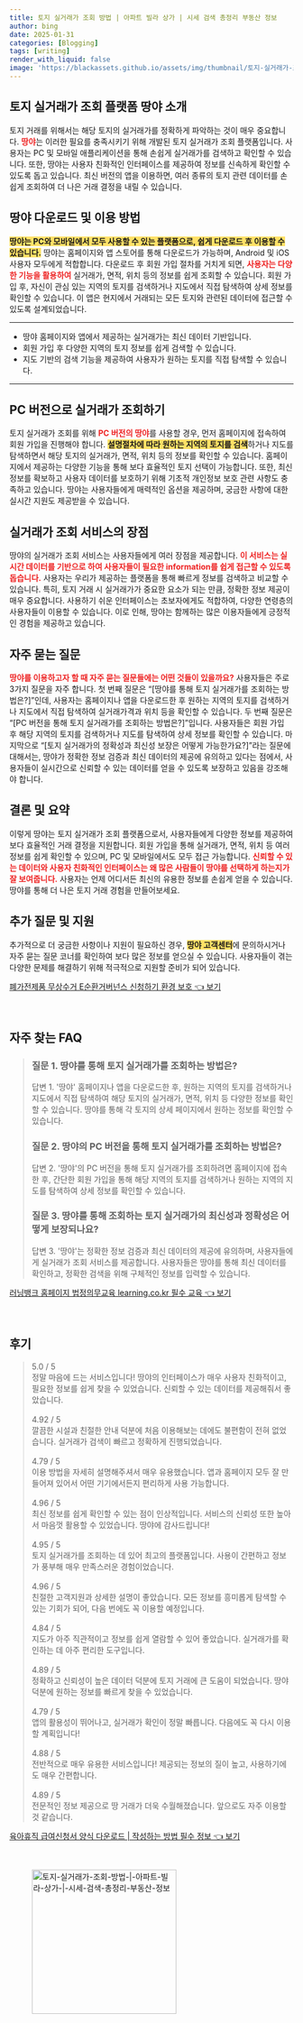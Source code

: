 ```yaml
---
title: 토지 실거래가 조회 방법 | 아파트 빌라 상가 | 시세 검색 총정리 부동산 정보
author: bing
date: 2025-01-31
categories: [Blogging]
tags: [writing]
render_with_liquid: false
image: 'https://blackassets.github.io/assets/img/thumbnail/토지-실거래가-조회-방법-|-아파트-빌라-상가-|-시세-검색-총정리-부동산-정보.webp'
---
```



<h2 id='토지 실거래가 조회 플랫폼 땅야 소개'>토지 실거래가 조회 플랫폼 땅야 소개</h2>

<p>토지 거래를 위해서는 해당 토지의 실거래가를 정확하게 파악하는 것이 매우 중요합니다. <b><span style="color: #ee2323;">땅야</span></b>는 이러한 필요를 충족시키기 위해 개발된 토지 실거래가 조회 플랫폼입니다. 사용자는 PC 및 모바일 애플리케이션을 통해 손쉽게 실거래가를 검색하고 확인할 수 있습니다. 또한, 땅야는 사용자 친화적인 인터페이스를 제공하여 정보를 신속하게 확인할 수 있도록 돕고 있습니다. 최신 버전의 앱을 이용하면, 여러 종류의 토지 관련 데이터를 손쉽게 조회하여 더 나은 거래 결정을 내릴 수 있습니다.</p>

<h2 id='땅야 다운로드 및 이용 방법'>땅야 다운로드 및 이용 방법</h2>

<p><b><span style="background-color: #ffe066;">땅야는 PC와 모바일에서 모두 사용할 수 있는 플랫폼으로, 쉽게 다운로드 후 이용할 수 있습니다.</span></b> 땅야는 홈페이지와 앱 스토어를 통해 다운로드가 가능하며, Android 및 iOS 사용자 모두에게 적합합니다. 다운로드 후 회원 가입 절차를 거치게 되면, <b><span style="color: #ee2323;">사용자는 다양한 기능을 활용하여</span></b> 실거래가, 면적, 위치 등의 정보를 쉽게 조회할 수 있습니다. 회원 가입 후, 자신이 관심 있는 지역의 토지를 검색하거나 지도에서 직접 탐색하여 상세 정보를 확인할 수 있습니다. 이 앱은 현지에서 거래되는 모든 토지와 관련된 데이터에 접근할 수 있도록 설계되었습니다.</p>

<hr />

<ul>
    <li>땅야 홈페이지와 앱에서 제공하는 실거래가는 최신 데이터 기반입니다.</li>
    <li>회원 가입 후 다양한 지역의 토지 정보를 쉽게 검색할 수 있습니다.</li>
    <li>지도 기반의 검색 기능을 제공하여 사용자가 원하는 토지를 직접 탐색할 수 있습니다.</li>
</ul>

<hr />

<h2 id='PC 버전으로 실거래가 조회하기'>PC 버전으로 실거래가 조회하기</h2>

<p>토지 실거래가 조회를 위해 <b><span style="color: #ee2323;">PC 버전의 땅야</span></b>를 사용할 경우, 먼저 홈페이지에 접속하여 회원 가입을 진행해야 합니다. <b><span style="background-color: #ffe066;">설명절차에 따라 원하는 지역의 토지를 검색</span></b>하거나 지도를 탐색하면서 해당 토지의 실거래가, 면적, 위치 등의 정보를 확인할 수 있습니다. 홈페이지에서 제공하는 다양한 기능을 통해 보다 효율적인 토지 선택이 가능합니다. 또한, 최신 정보를 확보하고 사용자 데이터를 보호하기 위해 기초적 개인정보 보호 관련 사항도 충족하고 있습니다. 땅야는 사용자들에게 매력적인 옵션을 제공하며, 궁금한 사항에 대한 실시간 지원도 제공받을 수 있습니다.</p>

<h2 id='실거래가 조회 서비스의 장점'>실거래가 조회 서비스의 장점</h2>

<p>땅야의 실거래가 조회 서비스는 사용자들에게 여러 장점을 제공합니다. <b><span style="color: #ee2323;">이 서비스는 실시간 데이터를 기반으로 하여 사용자들이 필요한 information를 쉽게 접근할 수 있도록 돕습니다.</span></b> 사용자는 우리가 제공하는 플랫폼을 통해 빠르게 정보를 검색하고 비교할 수 있습니다. 특히, 토지 거래 시 실거래가가 중요한 요소가 되는 만큼, 정확한 정보 제공이 매우 중요합니다. 사용하기 쉬운 인터페이스는 초보자에게도 적합하여, 다양한 연령층의 사용자들이 이용할 수 있습니다. 이로 인해, 땅야는 함께하는 많은 이용자들에게 긍정적인 경험을 제공하고 있습니다.</p>

<h2 id='자주 묻는 질문'>자주 묻는 질문</h2>

<p><b><span style="color: #ee2323;">땅야를 이용하고자 할 때 자주 묻는 질문들에는 어떤 것들이 있을까요?</span></b> 사용자들은 주로 3가지 질문을 자주 합니다. 첫 번째 질문은 “[땅야를 통해 토지 실거래가를 조회하는 방법은?]”인데, 사용자는 홈페이지나 앱을 다운로드한 후 원하는 지역의 토지를 검색하거나 지도에서 직접 탐색하여 실거래가격과 위치 등을 확인할 수 있습니다. 두 번째 질문은 “[PC 버전을 통해 토지 실거래가를 조회하는 방법은?]”입니다. 사용자들은 회원 가입 후 해당 지역의 토지를 검색하거나 지도를 탐색하여 상세 정보를 확인할 수 있습니다. 마지막으로 “[토지 실거래가의 정확성과 최신성 보장은 어떻게 가능한가요?]”라는 질문에 대해서는, 땅야가 정확한 정보 검증과 최신 데이터의 제공에 유의하고 있다는 점에서, 사용자들이 실시간으로 신뢰할 수 있는 데이터를 얻을 수 있도록 보장하고 있음을 강조해야 합니다.</p>

<h2 id='결론 및 요약'>결론 및 요약</h2>

<p>이렇게 땅야는 토지 실거래가 조회 플랫폼으로서, 사용자들에게 다양한 정보를 제공하여 보다 효율적인 거래 결정을 지원합니다. 회원 가입을 통해 실거래가, 면적, 위치 등 여러 정보를 쉽게 확인할 수 있으며, PC 및 모바일에서도 모두 접근 가능합니다. <b><span style="color: #ee2323;">신뢰할 수 있는 데이터와 사용자 친화적인 인터페이스는 왜 많은 사람들이 땅야를 선택하게 하는지가 잘 보여줍니다.</span></b> 사용자는 언제 어디서든 최신의 유용한 정보를 손쉽게 얻을 수 있습니다. 땅야를 통해 더 나은 토지 거래 경험을 만들어보세요.</p>

<h2 id='추가 질문 및 지원'>추가 질문 및 지원</h2>

<p>추가적으로 더 궁금한 사항이나 지원이 필요하신 경우, <b><span style="background-color: #ffe066;">땅야 고객센터</span></b>에 문의하시거나 자주 묻는 질문 코너를 확인하여 보다 많은 정보를 얻으실 수 있습니다. 사용자들이 겪는 다양한 문제를 해결하기 위해 적극적으로 지원할 준비가 되어 있습니다.</p>


<p><a class="click-button" title="폐가전제품 무상수거 E순환거버넌스 신청하기 환경 보호" href="https://blackassets.github.io/posts/%ED%8F%90%EA%B0%80%EC%A0%84%EC%A0%9C%ED%92%88-%EB%AC%B4%EC%83%81%EC%88%98%EA%B1%B0-E%EC%88%9C%ED%99%98%EA%B1%B0%EB%B2%84%EB%84%8C%EC%8A%A4-%EC%8B%A0%EC%B2%AD%ED%95%98%EA%B8%B0-%ED%99%98%EA%B2%BD-%EB%B3%B4%ED%98%B8/" rel="dofollow">폐가전제품 무상수거 E순환거버넌스 신청하기 환경 보호 👈 보기</a></p><br>
<h2 id='자주_찾는_FAQ'>자주 찾는 FAQ</h2>
<div itemscope="" itemtype="https://schema.org/FAQPage"> 
<blockquote> 
<div itemscope="" itemprop="mainEntity" itemtype="https://schema.org/Question"> 
<h3 itemprop="name">질문 1. 땅야를 통해 토지 실거래가를 조회하는 방법은?</h3> 
<div itemscope="" itemprop="acceptedAnswer" itemtype="https://schema.org/Answer"> 
<span itemprop="text"> 
<p>답변 1. '땅야' 홈페이지나 앱을 다운로드한 후, 원하는 지역의 토지를 검색하거나 지도에서 직접 탐색하여 해당 토지의 실거래가, 면적, 위치 등 다양한 정보를 확인할 수 있습니다. 땅야를 통해 각 토지의 상세 페이지에서 원하는 정보를 확인할 수 있습니다.</p> 
</span> 
</div> 
</div> 

<div itemscope="" itemprop="mainEntity" itemtype="https://schema.org/Question"> 
<h3 itemprop="name">질문 2. 땅야의 PC 버전을 통해 토지 실거래가를 조회하는 방법은?</h3> 
<div itemscope="" itemprop="acceptedAnswer" itemtype="https://schema.org/Answer"> 
<span itemprop="text"> 
<p>답변 2. '땅야'의 PC 버전을 통해 토지 실거래가를 조회하려면 홈페이지에 접속한 후, 간단한 회원 가입을 통해 해당 지역의 토지를 검색하거나 원하는 지역의 지도를 탐색하여 상세 정보를 확인할 수 있습니다.</p> 
</span> 
</div> 
</div> 

<div itemscope="" itemprop="mainEntity" itemtype="https://schema.org/Question"> 
<h3 itemprop="name">질문 3. 땅야를 통해 조회하는 토지 실거래가의 최신성과 정확성은 어떻게 보장되나요?</h3> 
<div itemscope="" itemprop="acceptedAnswer" itemtype="https://schema.org/Answer"> 
<span itemprop="text"> 
<p>답변 3. '땅야'는 정확한 정보 검증과 최신 데이터의 제공에 유의하며, 사용자들에게 실거래가 조회 서비스를 제공합니다. 사용자들은 땅야를 통해 최신 데이터를 확인하고, 정확한 검색을 위해 구체적인 정보를 입력할 수 있습니다.</p> 
</span> 
</div> 
</div> 

</blockquote> 
</div>
<p><a class="click-button" title="러닝뱅크 홈페이지 법정의무교육 learning.co.kr 필수 교육" href="https://blackassets.github.io/posts/%EB%9F%AC%EB%8B%9D%EB%B1%85%ED%81%AC-%ED%99%88%ED%8E%98%EC%9D%B4%EC%A7%80-%EB%B2%95%EC%A0%95%EC%9D%98%EB%AC%B4%EA%B5%90%EC%9C%A1-learning.co.kr-%ED%95%84%EC%88%98-%EA%B5%90%EC%9C%A1/" rel="dofollow">러닝뱅크 홈페이지 법정의무교육 learning.co.kr 필수 교육 👈 보기</a></p><br>
<h2 id='후기'>후기</h2>
<div itemscope itemtype="https://schema.org/Product">
  <blockquote>
  <div itemprop="review" itemscope itemtype="https://schema.org/Review">
      <div itemprop="reviewRating" itemscope itemtype="https://schema.org/Rating"> <span itemprop="ratingValue">5.0</span> / <span itemprop="bestRating">5</span> </div>
      <span itemprop="reviewBody">정말 마음에 드는 서비스입니다! 땅야의 인터페이스가 매우 사용자 친화적이고, 필요한 정보를 쉽게 찾을 수 있었습니다. 신뢰할 수 있는 데이터를 제공해줘서 좋았습니다.</span>
  </div>
  <br>
  <div itemprop="review" itemscope itemtype="https://schema.org/Review">
      <div itemprop="reviewRating" itemscope itemtype="https://schema.org/Rating"> <span itemprop="ratingValue">4.92</span> / <span itemprop="bestRating">5</span> </div>
      <span itemprop="reviewBody">깔끔한 시설과 친절한 안내 덕분에 처음 이용해보는 데에도 불편함이 전혀 없었습니다. 실거래가 검색이 빠르고 정확하게 진행되었습니다.</span>
  </div>
  <br>
  <div itemprop="review" itemscope itemtype="https://schema.org/Review">
      <div itemprop="reviewRating" itemscope itemtype="https://schema.org/Rating"> <span itemprop="ratingValue">4.79</span> / <span itemprop="bestRating">5</span> </div>
      <span itemprop="reviewBody">이용 방법을 자세히 설명해주셔서 매우 유용했습니다. 앱과 홈페이지 모두 잘 만들어져 있어서 어떤 기기에서든지 편리하게 사용 가능합니다.</span>
  </div>
  <br>
  <div itemprop="review" itemscope itemtype="https://schema.org/Review">
      <div itemprop="reviewRating" itemscope itemtype="https://schema.org/Rating"> <span itemprop="ratingValue">4.96</span> / <span itemprop="bestRating">5</span> </div>
      <span itemprop="reviewBody">최신 정보를 쉽게 확인할 수 있는 점이 인상적입니다. 서비스의 신뢰성 또한 높아서 마음껏 활용할 수 있었습니다. 땅야에 감사드립니다!</span>
  </div>
  <br>
  <div itemprop="review" itemscope itemtype="https://schema.org/Review">
      <div itemprop="reviewRating" itemscope itemtype="https://schema.org/Rating"> <span itemprop="ratingValue">4.95</span> / <span itemprop="bestRating">5</span> </div>
      <span itemprop="reviewBody">토지 실거래가를 조회하는 데 있어 최고의 플랫폼입니다. 사용이 간편하고 정보가 풍부해 매우 만족스러운 경험이었습니다.</span>
  </div>
  <br>
  <div itemprop="review" itemscope itemtype="https://schema.org/Review">
      <div itemprop="reviewRating" itemscope itemtype="https://schema.org/Rating"> <span itemprop="ratingValue">4.96</span> / <span itemprop="bestRating">5</span> </div>
      <span itemprop="reviewBody">친절한 고객지원과 상세한 설명이 좋았습니다. 모든 정보를 흥미롭게 탐색할 수 있는 기회가 되어, 다음 번에도 꼭 이용할 예정입니다.</span>
  </div>
  <br>
  <div itemprop="review" itemscope itemtype="https://schema.org/Review">
      <div itemprop="reviewRating" itemscope itemtype="https://schema.org/Rating"> <span itemprop="ratingValue">4.84</span> / <span itemprop="bestRating">5</span> </div>
      <span itemprop="reviewBody">지도가 아주 직관적이고 정보를 쉽게 열람할 수 있어 좋았습니다. 실거래가를 확인하는 데 아주 편리한 도구입니다.</span>
  </div>
  <br>
  <div itemprop="review" itemscope itemtype="https://schema.org/Review">
      <div itemprop="reviewRating" itemscope itemtype="https://schema.org/Rating"> <span itemprop="ratingValue">4.89</span> / <span itemprop="bestRating">5</span> </div>
      <span itemprop="reviewBody">정확하고 신뢰성이 높은 데이터 덕분에 토지 거래에 큰 도움이 되었습니다. 땅야 덕분에 원하는 정보를 빠르게 찾을 수 있었습니다.</span>
  </div>
  <br>
  <div itemprop="review" itemscope itemtype="https://schema.org/Review">
      <div itemprop="reviewRating" itemscope itemtype="https://schema.org/Rating"> <span itemprop="ratingValue">4.79</span> / <span itemprop="bestRating">5</span> </div>
      <span itemprop="reviewBody">앱의 활용성이 뛰어나고, 실거래가 확인이 정말 빠릅니다. 다음에도 꼭 다시 이용할 계획입니다!</span>
  </div>
  <br>
  <div itemprop="review" itemscope itemtype="https://schema.org/Review">
      <div itemprop="reviewRating" itemscope itemtype="https://schema.org/Rating"> <span itemprop="ratingValue">4.88</span> / <span itemprop="bestRating">5</span> </div>
      <span itemprop="reviewBody">전반적으로 매우 유용한 서비스입니다! 제공되는 정보의 질이 높고, 사용하기에도 매우 간편합니다.</span>
  </div>
  <br>
  <div itemprop="review" itemscope itemtype="https://schema.org/Review">
      <div itemprop="reviewRating" itemscope itemtype="https://schema.org/Rating"> <span itemprop="ratingValue">4.89</span> / <span itemprop="bestRating">5</span> </div>
      <span itemprop="reviewBody">전문적인 정보 제공으로 땅 거래가 더욱 수월해졌습니다. 앞으로도 자주 이용할 것 같습니다.</span>
  </div>
  </blockquote>
</div>
<p><a class="click-button" title="육아휴직 급여신청서 양식 다운로드 | 작성하는 방법 필수 정보" href="https://blackassets.github.io/posts/%EC%9C%A1%EC%95%84%ED%9C%B4%EC%A7%81-%EA%B8%89%EC%97%AC%EC%8B%A0%EC%B2%AD%EC%84%9C-%EC%96%91%EC%8B%9D-%EB%8B%A4%EC%9A%B4%EB%A1%9C%EB%93%9C-%EC%9E%91%EC%84%B1%ED%95%98%EB%8A%94-%EB%B0%A9%EB%B2%95-%ED%95%84%EC%88%98-%EC%A0%95%EB%B3%B4/" rel="dofollow">육아휴직 급여신청서 양식 다운로드 | 작성하는 방법 필수 정보 👈 보기</a></p><br>
<figure class="image"><img src="https://blackassets.github.io/assets/img/thumbnail/토지-실거래가-조회-방법-|-아파트-빌라-상가-|-시세-검색-총정리-부동산-정보.webp" alt="토지-실거래가-조회-방법-|-아파트-빌라-상가-|-시세-검색-총정리-부동산-정보" width="256" height="256"></figure>